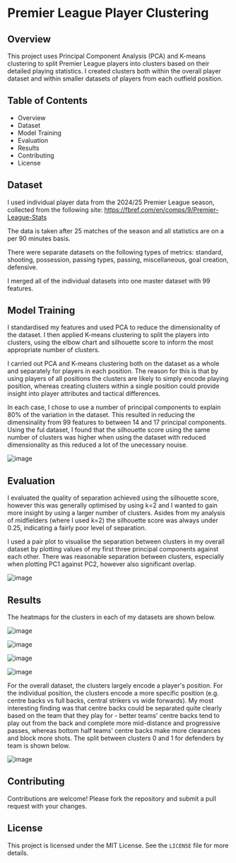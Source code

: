 # Premier League Player Clustering

## Overview

This project uses Principal Component Analysis (PCA) and K-means clustering to split Premier League players into clusters based on their detailed playing statistics. I created clusters both within the overall player dataset and within smaller datasets of players from each outfield position.

## Table of Contents

- Overview
- Dataset
- Model Training
- Evaluation
- Results
- Contributing
- License

## Dataset

I used individual player data from the 2024/25 Premier League season, collected from the following site: https://fbref.com/en/comps/9/Premier-League-Stats

The data is taken after 25 matches of the season and all statistics are on a per 90 minutes basis.

There were separate datasets on the following types of metrics: standard, shooting, possession, passing types, passing, miscellaneous, goal creation, defensive.

I merged all of the individual datasets into one master dataset with 99 features.

## Model Training

I standardised my features and used PCA to reduce the dimensionality of the dataset. I then applied K-means clustering to split the players into clusters, using the elbow chart and silhouette score to inform the most appropriate number of clusters. 

I carried out PCA and K-means clustering both on the dataset as a whole and separately for players in each position. The reason for this is that by using players of all positions the clusters are likely to simply encode playing position, whereas creating clusters within a single position could provide insight into player attributes and tactical differences.

In each case, I chose to use a number of principal components to explain 80% of the variation in the dataset. This resulted in reducing the dimensinality from 99 features to between 14 and 17 principal components. Using the ful dataset, I found that the silhouette score using the same number of clusters was higher when using the dataset with reduced dimensionality as this reduced a lot of the unecessary nouise.

![image](https://github.com/user-attachments/assets/a3526fb1-06d0-45b7-bb88-540c5a869b95)


## Evaluation

I evaluated the quality of separation achieved using the silhouette score, however this was generally optimised by using k=2 and I wanted to gain more insight by using a larger number of clusters. Asides from my analysis of midfielders (where I used k=2) the silhouette score was always under 0.25, indicating a fairly poor level of separation.

I used a pair plot to visualise the separation between clusters in my overall dataset by plotting values of my first three principal components against each other. There was reasonable separation between clusters, especially when plotting PC1 against PC2, however also significant overlap.

![image](https://github.com/user-attachments/assets/dfc3eae0-99a4-4974-926b-075a8c2c53b1)


## Results

The heatmaps for the clusters in each of my datasets are shown below.

![image](https://github.com/user-attachments/assets/2ef2bdff-1590-4cd5-9cd5-17a93ed2d8ac)

![image](https://github.com/user-attachments/assets/c1494b1f-b68d-4a0a-97ef-2cf64dc4e433)

![image](https://github.com/user-attachments/assets/ec94dd1a-6116-4fd2-b6b0-a0e34c319bf1)

![image](https://github.com/user-attachments/assets/dfd2af57-fee5-4e1d-a3d6-05ab47b52f44)

For the overall dataset, the clusters largely encode a player's position. For the individual position, the clusters encode a more specific position (e.g. centre backs vs full backs, central strikers vs wide forwards). My most interesting finding was that centre backs could be separated quite clearly based on the team that they play for - better teams' centre backs tend to play out from the back and complete more mid-distance and progressive passes, whereas bottom half teams' centre backs make more clearances and block more shots. The split between clusters 0 and 1 for defenders by team is shown below.

![image](https://github.com/user-attachments/assets/e6abffe4-af6e-4651-8b65-ebae8c908258)


## Contributing

Contributions are welcome! Please fork the repository and submit a pull request with your changes.

## License

This project is licensed under the MIT License. See the `LICENSE` file for more details.


